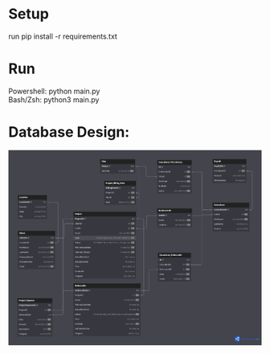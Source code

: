 # Setup
run pip install -r requirements.txt
# Run
Powershell: python main.py\
Bash/Zsh: python3 main.py
# Database Design:
![ERD](docs/ConsultingFirmDB.png)
